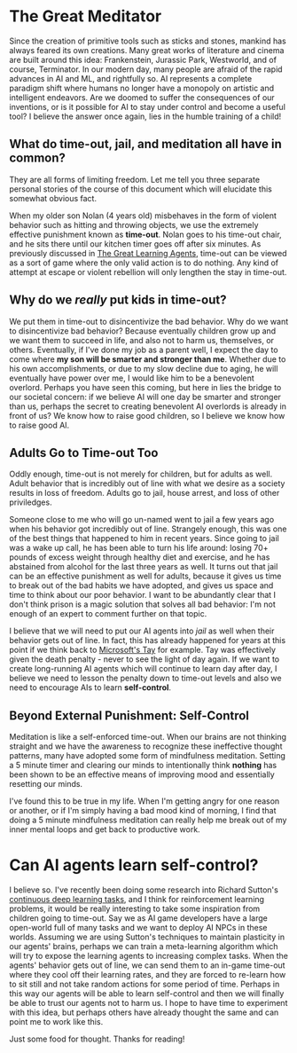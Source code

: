 # The Great Meditator
Since the creation of primitive tools such as sticks and stones, mankind has always feared its own creations. Many great works of literature
and cinema are built around this idea: Frankenstein, Jurassic Park, Westworld, and of course, Terminator. In our modern day, many people are
afraid of the rapid advances in AI and ML, and rightfully so. AI represents a complete paradigm shift where humans no longer have a monopoly
on artistic and intelligent endeavors. Are we doomed to suffer the consequences of our inventions, or is it possible for AI to stay under
control and become a useful tool? I believe the answer once again, lies in the humble training of a child!

## What do time-out, jail, and meditation all have in common?
They are all forms of limiting freedom. Let me tell you three separate personal stories of the course of this document which will elucidate
this somewhat obvious fact.

When my older son Nolan (4 years old) misbehaves in the form of violent behavior such as hitting and throwing objects, we use the extremely
effective punishment known as **time-out**. Nolan goes to his time-out chair, and he sits there until our kitchen timer goes off after six
minutes. As previously discussed in [The Great Learning Agents](https://agentmulcahy.com/essay/2024/11/30/the-great-learning-agents), time-out
can be viewed as a sort of game where the only valid action is to do nothing. Any kind of attempt at escape or violent rebellion will
only lengthen the stay in time-out.

## Why do we _really_ put kids in time-out?
We put them in time-out to disincentivize the bad behavior. Why do we want to disincentivize bad behavior? Because eventually children grow
up and we want them to succeed in life, and also not to harm us, themselves, or others. Eventually, if I've done my job as a parent well, I
expect the day to come where **my son will be smarter and stronger than me**. Whether due to his own accomplishments, or due to my slow decline
due to aging, he will eventually have power over me, I would like him to be a benevolent overlord. Perhaps you have seen this coming, but
here in lies the bridge to our societal concern: if we believe AI will one day be smarter and stronger than us, perhaps the secret to
creating benevolent AI overlords is already in front of us? We know how to raise good children, so I believe we know how to raise good AI.

## Adults Go to Time-out Too
Oddly enough, time-out is not merely for children, but for adults as well. Adult behavior that is incredibly out of line with what we
desire as a society results in loss of freedom. Adults go to jail, house arrest, and loss of other priviledges.

Someone close to me who will go un-named went to jail a few years ago when his behavior got incredibly out of line. Strangely enough, this
was one of the best things that happened to him in recent years. Since going to jail was a wake up call, he has been
able to turn his life around: losing 70+ pounds of excess weight through healthy diet and exercise, and he has abstained from alcohol for the last
three years as well. It turns out that jail can be an effective punishment as well for adults, because it gives us time to break out of the bad habits
we have adopted, and gives us space and time to think about our poor behavior. I want to be abundantly clear that I don't think prison is a magic
solution that solves all bad behavior: I'm not enough of an expert to comment further on that topic.

I believe that we will need to put our AI agents into _jail_ as well when their behavior gets out of line. In fact, this has already happened for
years at this point if we think back to [Microsoft's Tay](https://blogs.microsoft.com/blog/2016/03/25/learning-tays-introduction/) for example. Tay was
effectively given the death penalty - never to see the light of day again. If we want to create long-running AI agents which will continue to learn
day after day, I believe we need to lesson the penalty down to time-out levels and also we need to encourage AIs to learn **self-control**.

## Beyond External Punishment: Self-Control
Meditation is like a self-enforced time-out. When our brains are not thinking straight and we have the awareness to recognize these ineffective thought
patterns, many have adopted some form of mindfulness meditation. Setting a 5 minute timer and clearing our minds to intentionally think **nothing** has
been shown to be an effective means of improving mood and essentially resetting our minds.

I've found this to be true in my life. When I'm getting angry for one reason or another, or if I'm simply having a bad mood kind of morning, I find that
doing a 5 minute mindfulness meditation can really help me break out of my inner mental loops and get back to productive work.

# Can AI agents learn self-control?
I believe so. I've recently been doing some research into Richard Sutton's [continuous deep learning tasks](https://www.youtube.com/watch?v=75jr5E4OzEE),
and I think for reinforcement learning problems, it would be really interesting to take some inspiration from children going to time-out. Say we as AI game developers have a
large open-world full of many tasks and we want to deploy AI NPCs in these worlds. Assuming we are using Sutton's techniques to maintain plasticity in
our agents' brains, perhaps we can train a meta-learning algorithm which will try to expose the learning agents to increasing complex tasks. When the agents'
behavior gets out of line, we can send them to an in-game time-out where they cool off their learning rates, and they are forced to re-learn how to sit still
and not take random actions for some period of time. Perhaps in this way our agents will be able to learn self-control and then we will finally be able to
trust our agents not to harm us. I hope to have time to experiment with this idea, but perhaps others have already thought the same and can point me to work like this.

Just some food for thought. Thanks for reading!




